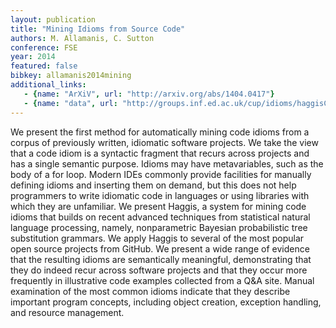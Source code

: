 ```yaml
---
layout: publication
title: "Mining Idioms from Source Code"
authors: M. Allamanis, C. Sutton
conference: FSE
year: 2014
featured: false
bibkey: allamanis2014mining
additional_links:
   - {name: "ArXiV", url: "http://arxiv.org/abs/1404.0417"}
   - {name: "data", url: "http://groups.inf.ed.ac.uk/cup/idioms/haggisClassUsersDataset.zip"}
---
```

We present the first method for automatically mining code idioms from a corpus of previously written, idiomatic software projects. We take the view that a code idiom is a syntactic fragment that recurs across projects and has a single semantic purpose. Idioms may have metavariables, such as the body of a for loop. Modern IDEs commonly provide facilities for manually defining idioms and inserting them on demand, but this does not help programmers to write idiomatic code in languages or using libraries with which they are unfamiliar. We present Haggis, a system for mining code idioms that builds on recent advanced techniques from statistical natural language processing, namely, nonparametric Bayesian probabilistic tree substitution grammars. We apply Haggis to several of the most popular open source projects from GitHub. We present a wide range of evidence that the resulting idioms are semantically meaningful, demonstrating that they do indeed recur across software projects and that they occur more frequently in illustrative code examples collected from a Q&A site. Manual examination of the most common idioms indicate that they describe important program concepts, including object creation, exception handling, and resource management.
